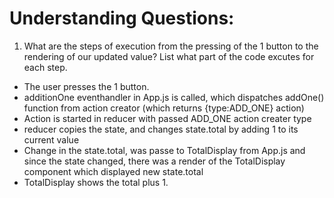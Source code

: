 # Understanding Questions:
1. What are the steps of execution from the pressing of the 1 button to the rendering of our updated value? List what part of the code excutes for each step.
* The user presses the 1 button.
* additionOne eventhandler in App.js is called, which dispatches addOne() function from action creator (which returns {type:ADD_ONE} action)
* Action is started in reducer with passed ADD_ONE action creater type
* reducer copies the state, and changes state.total by adding 1 to its current value
* Change in the state.total, was passe to TotalDisplay from App.js and since the state changed, there was a render of the TotalDisplay component which displayed new state.total
* TotalDisplay shows the total plus 1.
